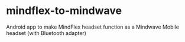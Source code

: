mindflex-to-mindwave
====================

Android app to make MindFlex headset function as a Mindwave Mobile headset (with Bluetooth adapter)
